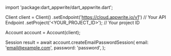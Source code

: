 import 'package:dart_appwrite/dart_appwrite.dart';

Client client = Client()
    .setEndpoint('https://cloud.appwrite.io/v1') // Your API Endpoint
    .setProject('<YOUR_PROJECT_ID>'); // Your project ID

Account account = Account(client);

Session result = await account.createEmailPasswordSession(
    email: 'email@example.com',
    password: 'password',
);
